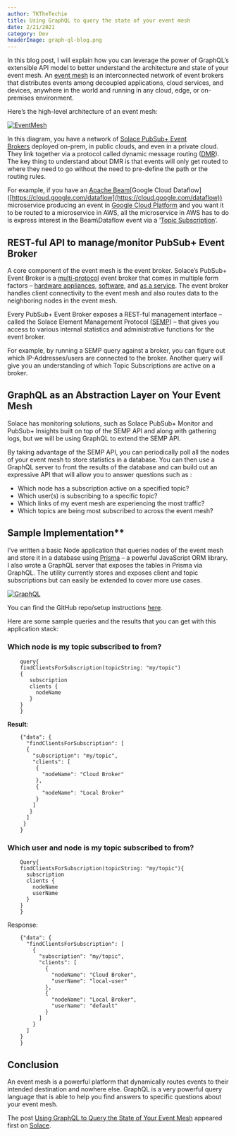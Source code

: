 ```yaml
---
author: TKTheTechie
title: Using GraphQL to query the state of your event mesh
date: 2/21/2021
category: Dev
headerImage: graph-ql-blog.png
---
```


In this blog post, I will explain how you can leverage the power of GraphQL’s extensible API model to better understand the architecture and state of your event mesh. An [event mesh](https://solace.com/what-is-an-event-mesh/) is an interconnected network of event brokers that distributes events among decoupled applications, cloud services, and devices, anywhere in the world and running in any cloud, edge, or on-premises environment.

Here’s the high-level architecture of an event mesh:  
  
[![EventMesh](../images/blog/graphql-post-pic-01.png)](../images/blog/graphql-post-pic-01.png)

In this diagram, you have a network of [Solace PubSub+ Event Brokers](https://solace.com/products/event-broker/) deployed on-prem, in public clouds, and even in a private cloud. They link together via a protocol called dynamic message routing ([DMR](https://docs.solace.com/Overviews/DMR-Overview.htm)). The key thing to understand about DMR is that events will only get routed to where they need to go without the need to pre-define the path or the routing rules.

For example, if you have an [Apache Beam](https://beam.apache.org/)\[Google Cloud Dataflow\]([https://cloud.google.com/dataflow](https://cloud.google.com/dataflow)) microservice producing an event in [Google Cloud Platform](https://cloud.google.com/) and you want it to be routed to a microservice in AWS, all the microservice in AWS has to do is express interest in the Beam\\Dataflow event via a ‘[Topic Subscription](https://docs.solace.com/PubSub-Basics/Understanding-Topics.htm)’.



## REST-ful API to manage/monitor PubSub+ Event Broker

A core component of the event mesh is the event broker. Solace’s PubSub+ Event Broker is a [multi-protocol](https://solace.com/products/apis-protocols/) event broker that comes in multiple form factors – [hardware appliances](https://solace.com/products/event-broker/appliance/), [software](https://solace.com/products/event-broker/software/), and [as a service](https://solace.com/products/event-broker/cloud/). The event broker handles client connectivity to the event mesh and also routes data to the neighboring nodes in the event mesh.

Every PubSub+ Event Broker exposes a REST-ful management interface – called the Solace Element Management Protocol ([SEMP](https://docs.solace.com/SEMP/Using-SEMP.htm)) – that gives you access to various internal statistics and administrative functions for the event broker.

For example, by running a SEMP query against a broker, you can figure out which IP-Addresses/users are connected to the broker. Another query will give you an understanding of which Topic Subscriptions are active on a broker.

## GraphQL as an Abstraction Layer on Your Event Mesh

Solace has monitoring solutions, such as Solace PubSub+ Monitor and PubSub+ Insights built on top of the SEMP API and along with gathering logs, but we will be using GraphQL to extend the SEMP API.

By taking advantage of the SEMP API, you can periodically poll all the nodes of your event mesh to store statistics in a database. You can then use a GraphQL server to front the results of the database and can build out an expressive API that will allow you to answer questions such as :

*   Which node has a subscription active on a specified topic?
*   Which user(s) is subscribing to a specific topic?
*   Which links of my event mesh are experiencing the most traffic?
*   Which topics are being most subscribed to across the event mesh?

## Sample Implementation**

I’ve written a basic Node application that queries nodes of the event mesh and store it in a database using [Prisma](https://prisma.io/) – a powerful JavaScript ORM library. I also wrote a GraphQL server that exposes the tables in Prisma via GraphQL. The utility currently stores and exposes client and topic subscriptions but can easily be extended to cover more use cases.

[![GraphQL](../images/blog/graphql-post-pic-02.jpeg)](../images/blog/graphql-post-pic-02.jpeg)

You can find the GitHub repo/setup instructions [here](https://github.com/solacese/event-mesh-graphql).

Here are some sample queries and the results that you can get with this application stack:

### Which node is my topic subscribed to from?

```
    query{
    findClientsForSubscription(topicString: "my/topic")
    {
       subscription
       clients {
         nodeName
       }
    }
    }
```
**Result**:

```
    {"data": {
      "findClientsForSubscription": [
      {
        "subscription": "my/topic",
        "clients": [
         {
           "nodeName": "Cloud Broker"
         },
         {
           "nodeName": "Local Broker"
         }
        ]
       }
      ]
     }
    }
```

### Which user and node is my topic subscribed to from?
```
    Query{
    findClientsForSubscription(topicString: "my/topic"){
      subscription
      clients {
        nodeName
        userName
      }
    }
    }
```    

Response:
```
    {"data": {
      "findClientsForSubscription": [
        {
          "subscription": "my/topic",
          "clients": [
            {
              "nodeName": "Cloud Broker",
              "userName": "local-user"
            },
            {
              "nodeName": "Local Broker",
              "userName": "default"
            }
          ]
        }
      ]
    }
    }
``` 

## Conclusion

An event mesh is a powerful platform that dynamically routes events to their intended destination and nowhere else. GraphQL is a very powerful query language that is able to help you find answers to specific questions about your event mesh.

The post [Using GraphQL to Query the State of Your Event Mesh](https://solace.com/blog/graphql-to-query-event-mesh/) appeared first on [Solace](https://solace.com/).